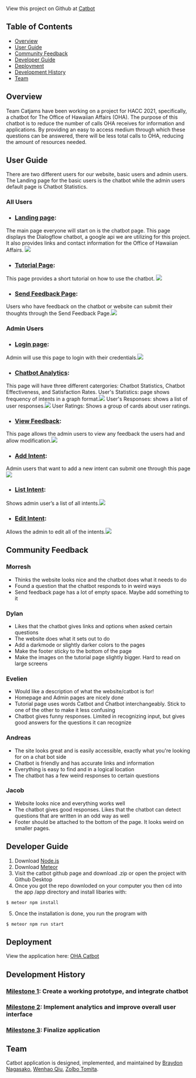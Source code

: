 View this project on Github at [Catbot](https://github.com/catjams/catbot)

## Table of Contents
* [Overview](#overview)
* [User Guide](#user-guide)
* [Community Feedback](#community-feedback)
* [Developer Guide](#developer-guide)
* [Deployment](#deployment)
* [Development History](#development-history)
* [Team](#team)

## Overview

Team Catjams have been working on a project for HACC 2021, specifically, a chatbot for The Office of Hawaiian Affairs (OHA). The purpose of this chatbot is to reduce the number of calls OHA receives for information and applications. By providing an easy to access medium through which these questions can be answered, there will be less total calls to OHA, reducing the amount of resources needed. 
  
## User Guide

There are two different users for our website, basic users and admin users. The Landing page for the basic users is the chatbot while the admin users default page is Chatbot Statistics. 

### All Users
 
 * ### [Landing page](https://catbot.bar/#/): 
 The main page everyone will start on is the chatbot page. This page displays the Dialogflow chatbot, a google api we are utilizing for this project. It 	also provides links and contact information for the Office of Hawaiian Affairs. ![](images/landing-page.jpg)
 * ### [Tutorial Page](https://catbot.bar/#/tutor): 
 This page provides a short tutorial on how to use the chatbot. ![](images/tutorial.jpg)
 * ### [Send Feedback Page](https://catbot.bar/#/sendfeedback): 
 Users who have feedback on the chatbot or website can submit their thoughts through the Send Feedback Page.![](images/send-feedback.jpg)
 
### Admin Users 

 * ### [Login page](https://catbot.bar/#/signin): 
 Admin will use this page to login with their credentials.![](images/login.jpg)
 * ### [Chatbot Analytics](https://catbot.bar/#/analytics): 
 This page will have three different catergories: Chatbot Statistics, Chatbot Effectiveness, and Satisfaction Rates.
  User's Statistics: page shows frequency of intents in a graph format.![](images/stats.jpg)
  User's Responses: shows a list of user responses.![](images/response.jpg)
  User Ratings: Shows a group of cards about user ratings.
 * ### [View Feedback](https://catbot.bar/#/viewfeedbacks):
 This page allows the admin users to view any feedback the users had and allow modification.![](images/view-feedback.jpg)
 * ### [Add Intent](https://catbot.bar/#/addintent): 
 Admin users that want to add a new intent can submit one through this page ![](images/add-intent.jpg)
 * ### [List Intent](https://catbot.bar/#/listintent): 
 Shows admin user’s a list of all intents.![](images/list-intent.jpg)
 * ### [Edit Intent](https://catbot.bar/#/listintent):
 Allows the admin to edit all of the intents.![](images/edit-intent.jpg)
 
## Community Feedback

### Morresh
* Thinks the website looks nice and the chatbot does what it needs to do
* Found a question that the chatbot responds to in weird ways
* Send feedback page has a lot of empty space. Maybe add something to it

### Dylan
* Likes that the chatbot gives links and options when asked certain questions
* The website does what it sets out to do
* Add a darkmode or slightly darker colors to the pages
* Make the footer sticky to the bottom of the page
* Make the images on the tutorial page slightly bigger. Hard to read on large screens

### Evelien
* Would like a description of what the website/catbot is for!
* Homepage and Admin pages are nicely done
* Tutorial page uses words Catbot and Chatbot interchangeably. Stick to one of the other to make it less confusing
* Chatbot gives funny responses. Limited in recognizing input, but gives good answers for the questions it can recognize

### Andreas
* The site looks great and is easily accessible, exactly what you're looking for on a chat bot side
* Chatbot is friendly and has accurate links and information
* Everything is easy to find and in a logical location
* The chatbot has a few weird responses to certain questions

### Jacob
* Website looks nice and everything works well
* The chatbot gives good responses. Likes that the chatbot can detect questions that are written in an odd way as well
* Footer should be attached to the bottom of the page. It looks weird on smaller pages.
  
## Developer Guide

1. Download [Node.js](https://nodejs.org/en/)
2. Download [Meteor](https://www.meteor.com/)
3. Visit the catbot github page and download .zip or open the project with Github Desktop
4. Once you got the repo downloded on your computer you then cd into the app /app directory and install libaries with:
```
$ meteor npm install
```
5. Once the installation is done, you run the program with
```
$ meteor npm run start
```

## Deployment
View the application here: [OHA Catbot](https://catbot.bar/#/)

## Development History

### [Milestone 1](https://github.com/catjams/catbot/projects/1): Create a working prototype, and integrate chatbot 
### [Milestone 2](https://github.com/catjams/catbot/projects/2): Implement analytics and improve overall user interface
### [Milestone 3](https://github.com/catjams/catbot/projects/3): Finalize application 

## Team

Catbot application is designed, implemented, and maintained by [Braydon Nagasako](https://breadonn.github.io/), [Wenhao Qiu](https://wenhaoq20.github.io/), [Zolbo Tomita](https://tomitaz.github.io/).

